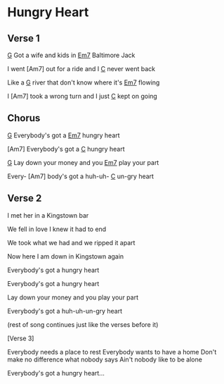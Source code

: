 # Hungry Heart

## Verse 1
[G] Got a wife and kids in [Em7] Baltimore Jack

I went [Am7] out for a ride and I [C] never went back

Like a [G] river that don't know where it's [Em7] flowing

I [Am7] took a wrong turn and I just [C] kept on going

## Chorus

[G] Everybody's got a [Em7] hungry heart

[Am7] Everybody's got a [C] hungry heart

[G] Lay down your money and you [Em7] play your part

Every- [Am7] body's got a huh-uh- [C] un-gry heart

## Verse 2

I met her in a Kingstown bar

We fell in love I knew it had to end

We took what we had and we ripped it apart

Now here I am down in Kingstown again

Everybody's got a hungry heart

Everybody's got a hungry heart

Lay down your money and you play your part

Everybody's got a huh-uh-un-gry heart



(rest of song continues just like the verses before it)


[Verse 3]

Everybody needs a place to rest
Everybody wants to have a home
Don't make no difference what nobody says
Ain't nobody like to be alone

Everybody's got a hungry heart...





[A]: https://www.chordbank.com/chords/a-major/  "A major"
[Am]: https://www.chordbank.com/chords/a-minor/  "A minor"
[B]: https://www.chordbank.com/chords/b-major/  "B major"
[Bm]: https://www.chordbank.com/chords/b-minor/  "B minor"
[C]: https://www.chordbank.com/chords/c-major/  "C major"
[C6]: https://www.chordbank.com/chords/c-major/  "C major"
[D]: https://www.chordbank.com/chords/d-major/  "D major"
[Dm]: https://www.chordbank.com/chords/d-minor/  "D minor"
[E]: https://www.chordbank.com/chords/e-major/  "E major"
[E7]: https://www.chordbank.com/chords/e-major/  "E7"
[Em7]: https://www.chordbank.com/chords/e-minor-7/  "Em7"
[Esus4]: https://www.chordbank.com/chords/e-major/  "Esus4"
[E7sus4]: https://www.chordbank.com/chords/e-major/  "E7sus4"
[F]: https://www.chordbank.com/chords/f-major/  "F major"
[F#]: https://www.chordbank.com/chords/f-sharp-major/  "F# major"
[F#m]: https://www.chordbank.com/chords/f-sharp-minor/  "F# minor"
[G]: https://www.chordbank.com/chords/g-major/  "G major"